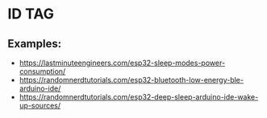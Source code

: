 # ID TAG

## Examples:
- https://lastminuteengineers.com/esp32-sleep-modes-power-consumption/
- https://randomnerdtutorials.com/esp32-bluetooth-low-energy-ble-arduino-ide/
- https://randomnerdtutorials.com/esp32-deep-sleep-arduino-ide-wake-up-sources/